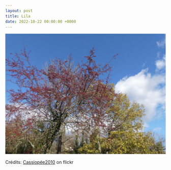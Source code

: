 ```yaml
---
layout: post
title: Lila
date: 2022-10-22 00:00:00 +0000
---
```


![Lila](/images/2022-10-22.jpg)

Crédits: [Cassiopée2010](https://www.flickr.com/people/cmoi30/) on flickr
